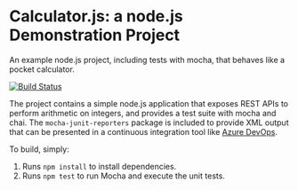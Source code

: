 Calculator.js: a node.js Demonstration Project
==============================================
An example node.js project, including tests with mocha, that behaves like
a pocket calculator.

[![Build Status](https://dev.azure.com/grbios17/Integraci%C3%B3n%20de%20control%20de%20c%C3%B3digo%20fuente/_apis/build/status/GerardoSan.calculator?branchName=master)](https://dev.azure.com/grbios17/Integraci%C3%B3n%20de%20control%20de%20c%C3%B3digo%20fuente/_build/latest?definitionId=4&branchName=master)

The project contains a simple node.js application that exposes REST APIs
to perform arithmetic on integers, and provides a test suite with mocha
and chai.  The `mocha-junit-reporters` package is included to provide XML
output that can be presented in a continuous integration tool like
[Azure DevOps](https://azure.com/devops).

To build, simply:

1. Runs `npm install` to install dependencies.
2. Runs `npm test` to run Mocha and execute the unit tests.

